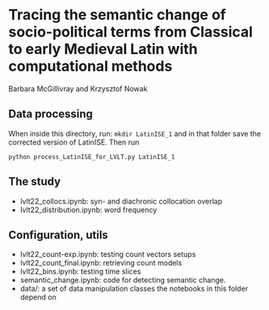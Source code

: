 # Tracing the semantic change of socio-political terms from Classical to early Medieval Latin with computational methods
Barbara McGillivray and Krzysztof Nowak

## Data processing

When inside this directory, run: 
`mkdir LatinISE_1`
and in that folder save the corrected version of LatinISE.
Then run

`python process_LatinISE_for_LVLT.py LatinISE_1`

## The study
- lvlt22_collocs.ipynb: syn- and diachronic collocation overlap
- lvlt22_distribution.ipynb: word frequency

## Configuration, utils
- lvlt22_count-exp.ipynb: testing count vectors setups
- lvlt22_count_final.ipynb: retrieving count models
- lvlt22_bins.ipynb: testing time slices
- semantic_change.ipynb: code for detecting semantic change.
- data/: a set of data manipulation classes the notebooks in this folder depend on
